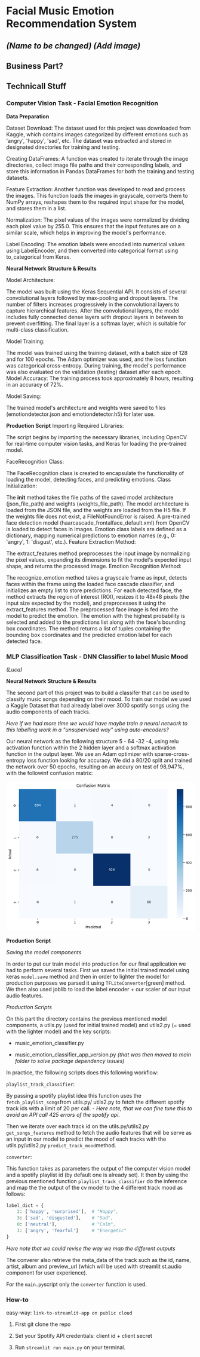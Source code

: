 # Facial Music Emotion Recommendation System
_(Name to be changed)_
_(Add image)_
---
## Business Part?

## Technicall Stuff

### Computer Vision Task - Facial Emotion Recognition
__Data Preparation__

Dataset Download:
The dataset used for this project was downloaded from Kaggle, which contains images categorized by different emotions such as 'angry', 'happy', 'sad', etc. The dataset was extracted and stored in designated directories for training and testing.

Creating DataFrames:
A function was created to iterate through the image directories, collect image file paths and their corresponding labels, and store this information in Pandas DataFrames for both the training and testing datasets.

Feature Extraction:
Another function was developed to read and process the images. This function loads the images in grayscale, converts them to NumPy arrays, reshapes them to the required input shape for the model, and stores them in a list.

Normalization:
The pixel values of the images were normalized by dividing each pixel value by 255.0. This ensures that the input features are on a similar scale, which helps in improving the model's performance.

Label Encoding:
The emotion labels were encoded into numerical values using LabelEncoder, and then converted into categorical format using to_categorical from Keras.

__Neural Network Structure & Results__

Model Architecture:

The model was built using the Keras Sequential API. It consists of several convolutional layers followed by max-pooling and dropout layers. The number of filters increases progressively in the convolutional layers to capture hierarchical features.
After the convolutional layers, the model includes fully connected dense layers with dropout layers in between to prevent overfitting. The final layer is a softmax layer, which is suitable for multi-class classification.

Model Training:

The model was trained using the training dataset, with a batch size of 128 and for 100 epochs. The Adam optimizer was used, and the loss function was categorical cross-entropy.
During training, the model's performance was also evaluated on the validation (testing) dataset after each epoch.
Model Accuracy:
The training process took approximately 8 hours, resulting in an accuracy of 72%.

Model Saving:

The trained model's architecture and weights were saved to files (emotiondetector.json and emotiondetector.h5) for later use.


__Production Script__
Importing Required Libraries:

The script begins by importing the necessary libraries, including OpenCV for real-time computer vision tasks, and Keras for loading the pre-trained model.

FaceRecognition Class:

The FaceRecognition class is created to encapsulate the functionality of loading the model, detecting faces, and predicting emotions.
Class Initialization:

The __init__ method takes the file paths of the saved model architecture (json_file_path) and weights (weights_file_path).
The model architecture is loaded from the JSON file, and the weights are loaded from the H5 file. If the weights file does not exist, a FileNotFoundError is raised.
A pre-trained face detection model (haarcascade_frontalface_default.xml) from OpenCV is loaded to detect faces in images.
Emotion class labels are defined as a dictionary, mapping numerical predictions to emotion names (e.g., 0: 'angry', 1: 'disgust', etc.).
Feature Extraction Method:

The extract_features method preprocesses the input image by normalizing the pixel values, expanding its dimensions to fit the model's expected input shape, and returns the processed image.
Emotion Recognition Method:

The recognize_emotion method takes a grayscale frame as input, detects faces within the frame using the loaded face cascade classifier, and initializes an empty list to store predictions.
For each detected face, the method extracts the region of interest (ROI), resizes it to 48x48 pixels (the input size expected by the model), and preprocesses it using the extract_features method.
The preprocessed face image is fed into the model to predict the emotion. The emotion with the highest probability is selected and added to the predictions list along with the face's bounding box coordinates.
The method returns a list of tuples containing the bounding box coordinates and the predicted emotion label for each detected face.


### MLP Classification Task - DNN Classifier to label Music Mood
_(Luca)_

__Neural Network Structure & Results__

The second part of this project was to build a classifer that can be used to classify music songs depending on their mood. To train our model we used a Kaggle Dataset that had already label over 3000 spotify songs using the audio components of each tracks.

_Here if we had more time we would have maybe train a neural network to this labelling work in a "unsupervised way" using auto-encoders?_

Our neural network as the following structure 5 - 64 -32 -4, using relu activation function within the 2 hidden layer and a softmax activation function in the output layer. We use an Adam optimizer with sparse-cross-entropy loss function looking for accuracy. We did a 80/20 split and trained the network over 50 epochs, resulting on an accury on test of 98,947%, with the followinf confusion matrix:

!['confusion_matrix'](conf_matrix.png)


__Production Script__

_Saving the model components_

In order to put our train model into production for our final application we had to perform several tasks.
First we saved the initial trained model using keras `model.save` method and then in order to lighter the model for production purposes we parsed it using `TFLiteConverter`[green] method. We then also used joblib to load the label encoder + our scaler of our input audio features.

_Production Scripts_

On this part the directory contains the previous mentioned model components, a utils.py (used for initial trained model) and utils2.py (= used with the lighter model) and the key scripts:

- music_emotion_classifier.py

- music_emotion_classifier_app_version.py _(that was then moved to main folder to solve package dependency issues)_

In practice, the following scripts does this following workflow:

`playlist_track_classifier`: 

By passing a spotify playlist idea this function uses the `fetch_playlist_songs`from utils.py/ utils2.py to fetch the different spotify track ids with a limit of 20 per call. - _Here note, that we can fine tune this to avoid an API call 425 errors of the spotify api._

Then we iterate over each track id on the utils.py/utils2.py `get_songs_features` method to fetch the audio features that will be serve as an input in our model to predict the mood of each tracks with the utils.py/utils2.py `predict_track_mood`method.

`converter`:

This function takes as parameters the output of the computer vision model and a spotify playlist id (by default one is already set). It then by using the previous mentioned function `playlist_track_classifier` do the inference and map the the output of the cv model to the 4 different track mood as follows:

```python
label_dict = {
    2: ['happy', 'surprised'],  # "Happy",
    3: ['sad', 'disgusted'],    # "Sad",
    0: ['neutral'],             # "Calm",
    1: ['angry', 'fearful']     # "Energetic"
}
```
_Here note that we could revise the way we map the different outputs_

The converer also retrieve the meta_data of the track such as the id, name, artist, album and preview_url (which will be used with streamlit st.audio component for user experience).

For the `main.py`script only the `converter` function is used.

### How-to

easy-way: `link-to-streamlit-app on public cloud`

1) First git clone the repo

2) Set your Spotify API credentials: client id + client secret

3) Run ```streamlit run main.py``` on your terminal.






